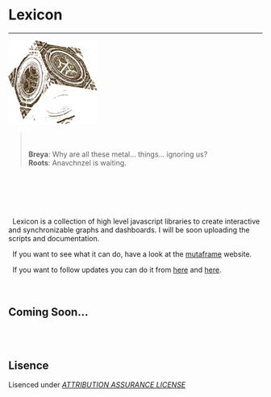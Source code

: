 # Lexicon
----
<img alt = "LeXiCoN" src="./lexiconLogo.png" style="margin:auto;width:35%"></img>
><br></br>
>**Breya**: Why are all these metal... things... ignoring us?  
>**Roots**: Anavchnzel is waiting.  

<br></br>
<br></br>  
&nbsp;&nbsp;Lexicon is a collection of high level javascript libraries to create interactive and synchronizable graphs and dashboards. I will be soon uploading the scripts and documentation. 

&nbsp;&nbsp;If you want to see what it can do, have a look at the [mutaframe][mutaframe] website.  

&nbsp;&nbsp;If you want to follow updates you can do it from [here][myTwitter] and [here][mutaframeTwitter].  
<br></br>  

## Coming Soon...
<br></br>  

Lisence
----

Lisenced under [*ATTRIBUTION ASSURANCE LICENSE*](./LISENCE.md)

   [mutaframe]: <http://deogen2.mutaframe.com/>
   [myTwitter]: <https://twitter.com/ibrhmTanyalcin>
   [mutaframeTwitter]: <https://twitter.com/MutaFrame>
 
   
